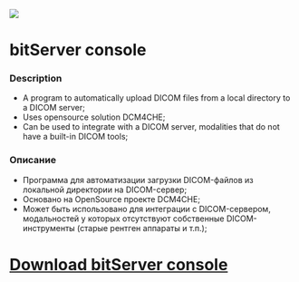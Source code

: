 ![](https://github.com/id-05/bitServer_console/blob/master/images/preview.jpg)


# bitServer console

### Description

- A program to automatically upload DICOM files from a local directory to a DICOM server;
- Uses opensource solution DCM4CHE;
- Can be used to integrate with a DICOM server, modalities that do not have a built-in DICOM tools;

### Описание

- Программа для автоматизации загрузки DICOM-файлов из локальной директории на DICOM-сервер;
- Основано на OpenSource проекте DCM4CHE;
- Может быть использовано для интеграции с DICOM-сервером, модальностей у которых отсутствуют собственные DICOM-инструменты (старые рентген аппараты и т.п.);


# [Download bitServer console](https://github.com/id-05/bitServer_console/raw/master/out/artifacts/bitServer_console_jar/bitServer_console.jar)
